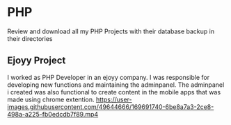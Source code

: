 # PHP
Review and download all my PHP Projects with their database backup in their directories

## Ejoyy Project
I worked as PHP Developer in an ejoyy company. I was responsible for developing new functions and maintaining the adminpanel. The adminpanel i created was also functional to create content in the mobile apps that was made using chrome extention.
https://user-images.githubusercontent.com/49644666/169691740-6be8a7a3-2ce8-498a-a225-fb0edcdb7f89.mp4

